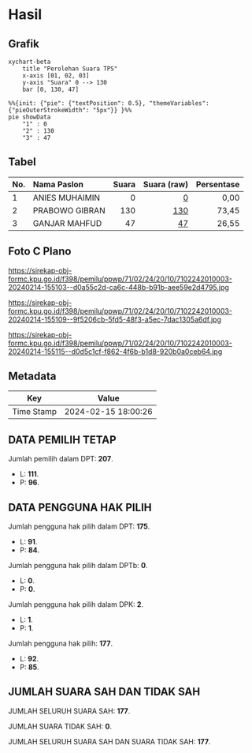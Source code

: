 # Hasil

## Grafik

```mermaid
xychart-beta
    title "Perolehan Suara TPS"
    x-axis [01, 02, 03]
    y-axis "Suara" 0 --> 130
    bar [0, 130, 47]
```

```mermaid
%%{init: {"pie": {"textPosition": 0.5}, "themeVariables": {"pieOuterStrokeWidth": "5px"}} }%%
pie showData
    "1" : 0
    "2" : 130
    "3" : 47
```

## Tabel

| No. | Nama Paslon    | Suara | Suara (raw) | Persentase |
|:--- |:-------------- | -----:| -----------:| ----------:|
| 1   | ANIES MUHAIMIN | 0     | [0][p-1]    | 0,00       |
| 2   | PRABOWO GIBRAN | 130   | [130][p-2]  | 73,45      |
| 3   | GANJAR MAHFUD  | 47    | [47][p-3]   | 26,55      |


[p-1]: https://github.com/gigit-pemilu/pemilu-2024-71-sulawesi-utara/blob/main/pilpres/hitung-suara/sub/71-sulawesi-utara/sub/02-minahasa/sub/24-tombariri-timur/sub/2010-ranotongkor-timur/sub/003-tps/sub/paslon-1.txt
[p-2]: https://github.com/gigit-pemilu/pemilu-2024-71-sulawesi-utara/blob/main/pilpres/hitung-suara/sub/71-sulawesi-utara/sub/02-minahasa/sub/24-tombariri-timur/sub/2010-ranotongkor-timur/sub/003-tps/sub/paslon-2.txt
[p-3]: https://github.com/gigit-pemilu/pemilu-2024-71-sulawesi-utara/blob/main/pilpres/hitung-suara/sub/71-sulawesi-utara/sub/02-minahasa/sub/24-tombariri-timur/sub/2010-ranotongkor-timur/sub/003-tps/sub/paslon-3.txt

## Foto C Plano

https://sirekap-obj-formc.kpu.go.id/f398/pemilu/ppwp/71/02/24/20/10/7102242010003-20240214-155103--d0a55c2d-ca6c-448b-b91b-aee59e2d4795.jpg

https://sirekap-obj-formc.kpu.go.id/f398/pemilu/ppwp/71/02/24/20/10/7102242010003-20240214-155109--9f5206cb-5fd5-48f3-a5ec-7dac1305a6df.jpg

https://sirekap-obj-formc.kpu.go.id/f398/pemilu/ppwp/71/02/24/20/10/7102242010003-20240214-155115--d0d5c1cf-f862-4f6b-b1d8-920b0a0ceb64.jpg


## Metadata

| Key        | Value               |
| ---------- | ------------------- |
| Time Stamp | 2024-02-15 18:00:26 |


## DATA PEMILIH TETAP

Jumlah pemilih dalam DPT: **207**.
 * L: **111**.
 * P: **96**.

## DATA PENGGUNA HAK PILIH

Jumlah pengguna hak pilih dalam DPT: **175**.
 * L: **91**.
 * P: **84**.

Jumlah pengguna hak pilih dalam DPTb: **0**.
 * L: **0**.
 * P: **0**.

Jumlah pengguna hak pilih dalam DPK: **2**.
 * L: **1**.
 * P: **1**.

Jumlah pengguna hak pilih: **177**.
 * L: **92**.
 * P: **85**.

## JUMLAH SUARA SAH DAN TIDAK SAH

JUMLAH SELURUH SUARA SAH: **177**.

JUMLAH SUARA TIDAK SAH: **0**.

JUMLAH SELURUH SUARA SAH DAN SUARA TIDAK SAH: **177**.


